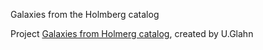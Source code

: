 Galaxies from the Holmberg catalog

Project [Galaxies from Holmerg catalog](http://www.deepsky-visuell.de/Projekte/Holmberg.htm), created by U.Glahn

